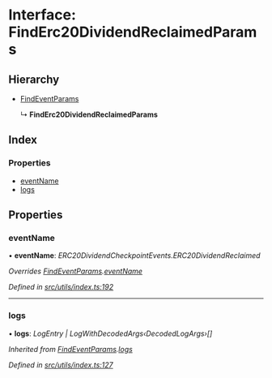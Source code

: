 # Interface: FindErc20DividendReclaimedParams

## Hierarchy

- [FindEventParams](_utils_index_.findeventparams.md)

  ↳ **FindErc20DividendReclaimedParams**

## Index

### Properties

- [eventName](_utils_index_.finderc20dividendreclaimedparams.md#eventname)
- [logs](_utils_index_.finderc20dividendreclaimedparams.md#logs)

## Properties

### eventName

• **eventName**: _ERC20DividendCheckpointEvents.ERC20DividendReclaimed_

_Overrides [FindEventParams](_utils_index_.findeventparams.md).[eventName](_utils_index_.findeventparams.md#eventname)_

_Defined in [src/utils/index.ts:192](https://github.com/PolymathNetwork/polymath-sdk/blob/c47ae7a/src/utils/index.ts#L192)_

---

### logs

• **logs**: _LogEntry | LogWithDecodedArgs‹DecodedLogArgs›[]_

_Inherited from [FindEventParams](_utils_index_.findeventparams.md).[logs](_utils_index_.findeventparams.md#logs)_

_Defined in [src/utils/index.ts:127](https://github.com/PolymathNetwork/polymath-sdk/blob/c47ae7a/src/utils/index.ts#L127)_
